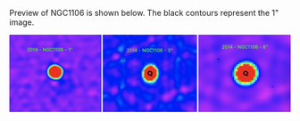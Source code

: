 Preview of NGC1106 is shown below. The black contours represent the 1" image. 

![NGC1106](NGC1106.png "NGC1106")

